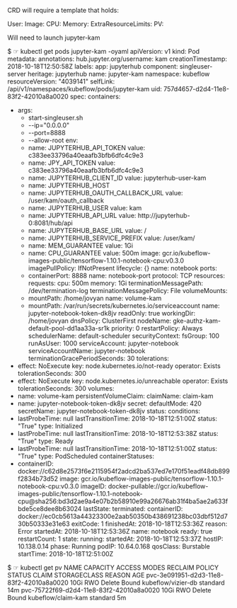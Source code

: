 
CRD will require a template that holds:

User:
Image: 
CPU:
Memory:
ExtraResourceLimits:
PV:

Will need to launch
jupyter-kam

$ ☞  kubectl get pods jupyter-kam -oyaml
apiVersion: v1
kind: Pod
metadata:
  annotations:
    hub.jupyter.org/username: kam
  creationTimestamp: 2018-10-18T12:50:58Z
  labels:
    app: jupyterhub
    component: singleuser-server
    heritage: jupyterhub
  name: jupyter-kam
  namespace: kubeflow
  resourceVersion: "4039141"
  selfLink: /api/v1/namespaces/kubeflow/pods/jupyter-kam
  uid: 757d4657-d2d4-11e8-83f2-42010a8a0020
spec:
  containers:
  - args:
    - start-singleuser.sh
    - --ip="0.0.0.0"
    - --port=8888
    - --allow-root
    env:
    - name: JUPYTERHUB_API_TOKEN
      value: c383ee33796a40eaafb3bfb6dfc4c9e3
    - name: JPY_API_TOKEN
      value: c383ee33796a40eaafb3bfb6dfc4c9e3
    - name: JUPYTERHUB_CLIENT_ID
      value: jupyterhub-user-kam
    - name: JUPYTERHUB_HOST
    - name: JUPYTERHUB_OAUTH_CALLBACK_URL
      value: /user/kam/oauth_callback
    - name: JUPYTERHUB_USER
      value: kam
    - name: JUPYTERHUB_API_URL
      value: http://jupyterhub-0:8081/hub/api
    - name: JUPYTERHUB_BASE_URL
      value: /
    - name: JUPYTERHUB_SERVICE_PREFIX
      value: /user/kam/
    - name: MEM_GUARANTEE
      value: 1Gi
    - name: CPU_GUARANTEE
      value: 500m
    image: gcr.io/kubeflow-images-public/tensorflow-1.10.1-notebook-cpu:v0.3.0
    imagePullPolicy: IfNotPresent
    lifecycle: {}
    name: notebook
    ports:
    - containerPort: 8888
      name: notebook-port
      protocol: TCP
    resources:
      requests:
        cpu: 500m
        memory: 1Gi
    terminationMessagePath: /dev/termination-log
    terminationMessagePolicy: File
    volumeMounts:
    - mountPath: /home/jovyan
      name: volume-kam
    - mountPath: /var/run/secrets/kubernetes.io/serviceaccount
      name: jupyter-notebook-token-dk8jv
      readOnly: true
    workingDir: /home/jovyan
  dnsPolicy: ClusterFirst
  nodeName: gke-authz-kam-default-pool-dd1aa33a-sr1k
  priority: 0
  restartPolicy: Always
  schedulerName: default-scheduler
  securityContext:
    fsGroup: 100
    runAsUser: 1000
  serviceAccount: jupyter-notebook
  serviceAccountName: jupyter-notebook
  terminationGracePeriodSeconds: 30
  tolerations:
  - effect: NoExecute
    key: node.kubernetes.io/not-ready
    operator: Exists
    tolerationSeconds: 300
  - effect: NoExecute
    key: node.kubernetes.io/unreachable
    operator: Exists
    tolerationSeconds: 300
  volumes:
  - name: volume-kam
    persistentVolumeClaim:
      claimName: claim-kam
  - name: jupyter-notebook-token-dk8jv
    secret:
      defaultMode: 420
      secretName: jupyter-notebook-token-dk8jv
status:
  conditions:
  - lastProbeTime: null
    lastTransitionTime: 2018-10-18T12:51:00Z
    status: "True"
    type: Initialized
  - lastProbeTime: null
    lastTransitionTime: 2018-10-18T12:53:38Z
    status: "True"
    type: Ready
  - lastProbeTime: null
    lastTransitionTime: 2018-10-18T12:51:00Z
    status: "True"
    type: PodScheduled
  containerStatuses:
  - containerID: docker://c62d8e2573f6e2115954f2adcd2ba537ed7e170f51eadf48db899f2834b73d52
    image: gcr.io/kubeflow-images-public/tensorflow-1.10.1-notebook-cpu:v0.3.0
    imageID: docker-pullable://gcr.io/kubeflow-images-public/tensorflow-1.10.1-notebook-cpu@sha256:bd3d2ae9a4e07b2b58910e99a26676ab31f4ba5ae2a633fbde5ce8dee8b63024
    lastState:
      terminated:
        containerID: docker://ec0cb5613a44323300e2aab50350b438691238bc03dbf512d730b50333e31e63
        exitCode: 1
        finishedAt: 2018-10-18T12:53:36Z
        reason: Error
        startedAt: 2018-10-18T12:53:36Z
    name: notebook
    ready: true
    restartCount: 1
    state:
      running:
        startedAt: 2018-10-18T12:53:37Z
  hostIP: 10.138.0.14
  phase: Running
  podIP: 10.64.0.168
  qosClass: Burstable
  startTime: 2018-10-18T12:51:00Z


$ ☞  kubectl get pv
NAME                                       CAPACITY   ACCESS MODES   RECLAIM POLICY   STATUS    CLAIM                STORAGECLASS   REASON    AGE
pvc-3e091951-d2d3-11e8-83f2-42010a8a0020   10Gi       RWO            Delete           Bound     kubeflow/vizier-db   standard                 14m
pvc-75722f69-d2d4-11e8-83f2-42010a8a0020   10Gi       RWO            Delete           Bound     kubeflow/claim-kam   standard                 5m
